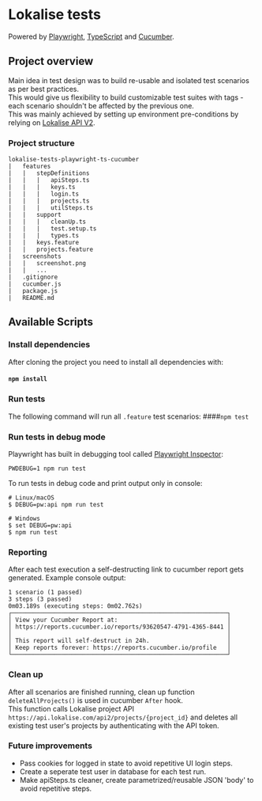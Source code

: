# Lokalise tests
Powered by [Playwright](https://playwright.dev/), [TypeScript](https://www.typescriptlang.org/) and [Cucumber](https://cucumber.io/).

## Project overview
Main idea in test design was to build re-usable and isolated test scenarios as per best practices.\
This would give us flexibility to build customizable test suites with tags - each scenario shouldn't be affected by the previous one.\
This was mainly achieved by setting up environment pre-conditions by relying on [Lokalise API V2](https://app.lokalise.com/api2docs/curl/).
### Project structure
```
lokalise-tests-playwright-ts-cucumber
|   features
|   |   stepDefinitions
|   |   |   apiSteps.ts
|   |   |   keys.ts
|   |   |   login.ts
|   |   |   projects.ts
|   |   |   utilSteps.ts
|   |   support
|   |   |   cleanUp.ts
|   |   |   test.setup.ts
|   |   |   types.ts
|   |   keys.feature
|   |   projects.feature
|   screenshots
|   |   screenshot.png
|   |   ...
|   .gitignore
|   cucumber.js
|   package.js
|   README.md
```

## Available Scripts

### Install dependencies
After cloning the project you need to install all dependencies with:
#### `npm install`

### Run tests
The following command will run all `.feature` test scenarios:
####`npm test`

### Run tests in debug mode
Playwright has built in debugging tool called [Playwright Inspector](https://playwright.dev/docs/inspector):
```
PWDEBUG=1 npm run test 
```
To run tests in debug code and print output only in console:
```
# Linux/macOS
$ DEBUG=pw:api npm run test

# Windows
$ set DEBUG=pw:api
$ npm run test
```

### Reporting
After each test execution a self-destructing link to cucumber report gets generated. Example console output:
```
1 scenario (1 passed)
3 steps (3 passed)
0m03.189s (executing steps: 0m02.762s)
┌─────────────────────────────────────────────────────────────┐
│ View your Cucumber Report at:                               │
│ https://reports.cucumber.io/reports/93620547-4791-4365-8441 │
│                                                             │
│ This report will self-destruct in 24h.                      │
│ Keep reports forever: https://reports.cucumber.io/profile   │
└─────────────────────────────────────────────────────────────┘
```

### Clean up
After all scenarios are finished running, clean up function `deleteAllProjects()` is used in cucumber `After` hook.\
This function calls Lokalise project API `https://api.lokalise.com/api2/projects/{project_id}`
and deletes all existing test user's projects by authenticating with the API token.

### Future improvements
- Pass cookies for logged in state to avoid repetitive UI login steps.
- Create a seperate test user in database for each test run.
- Make apiSteps.ts cleaner, create parametrized/reusable JSON 'body' to avoid repetitive steps.
